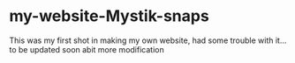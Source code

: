 # my-website-Mystik-snaps
This was my first shot in making my own website, had some trouble with it... to be updated soon
abit more modification
